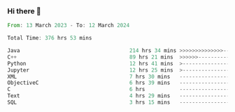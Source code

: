 ### Hi there 👋

<!--
**luoxuanzao/luoxuanzao** is a ✨ _special_ ✨ repository because its `README.md` (this file) appears on your GitHub profile.

Here are some ideas to get you started:

- 🔭 I’m currently working on ...
- 🌱 I’m currently learning ...
- 👯 I’m looking to collaborate on ...
- 🤔 I’m looking for help with ...
- 💬 Ask me about ...
- 📫 How to reach me: ...
- 😄 Pronouns: ...
- ⚡ Fun fact: ...
-->

<!--START_SECTION:waka-->

```rust
From: 13 March 2023 - To: 12 March 2024

Total Time: 376 hrs 53 mins

Java                                   214 hrs 34 mins >>>>>>>>>>>>>>-----------   56.72 %
C++                                    89 hrs 21 mins  >>>>>>-------------------   23.62 %
Python                                 12 hrs 41 mins  >------------------------   03.35 %
Jupyter                                12 hrs 25 mins  >------------------------   03.29 %
XML                                    7 hrs 30 mins   -------------------------   01.99 %
ObjectiveC                             6 hrs 39 mins   -------------------------   01.76 %
C                                      6 hrs           -------------------------   01.59 %
Text                                   4 hrs 29 mins   -------------------------   01.19 %
SQL                                    3 hrs 15 mins   -------------------------   00.86 %
```

<!--END_SECTION:waka-->